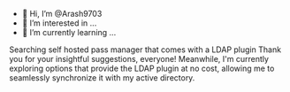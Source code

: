 - 👋 Hi, I’m @Arash9703
- 👀 I’m interested in ...
- 🌱 I’m currently learning ...

Searching self hosted pass manager that comes with a LDAP plugin Thank you for your insightful suggestions, everyone! 
Meanwhile, I'm currently exploring options that provide the LDAP plugin at no cost, allowing me to seamlessly synchronize it with my active directory.
